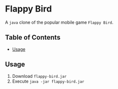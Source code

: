 # Flappy Bird

A `java` clone of the popular mobile game `Flappy Bird`. 


## Table of Contents
- [Usage](#usage)

## Usage
1. Download `flappy-bird.jar`
2. Execute `java -jar flappy-bird.jar` 
